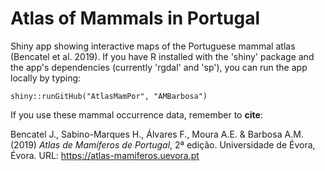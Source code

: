 # Atlas of Mammals in Portugal

Shiny app showing interactive maps of the Portuguese mammal atlas (Bencatel et al. 2019). If you have R installed with the 'shiny' package and the app's dependencies (currently 'rgdal' and 'sp'), you can run the app locally by typing:

```{r, eval=FALSE}
shiny::runGitHub("AtlasMamPor", "AMBarbosa")
```

If you use these mammal occurrence data, remember to **cite**:

Bencatel J., Sabino-Marques H., Álvares F., Moura A.E. & Barbosa A.M. (2019) *Atlas de Mamíferos de Portugal*, 2ª edição. Universidade de Évora, Évora. URL: https://atlas-mamiferos.uevora.pt

